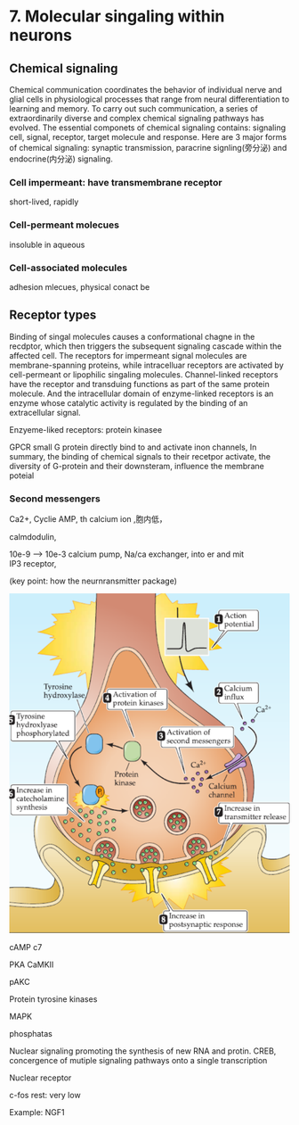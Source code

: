 # 7. Molecular singaling within neurons

## Chemical signaling
Chemical communication coordinates the behavior of individual nerve and glial
cells in physiological processes that range from neural differentiation to
learning and memory. To carry out such communication, a series of
extraordinarily diverse and complex chemical signaling pathways has evolved.
The essential componets of chemical signaling contains: signaling cell, signal,
receptor, target molecule and response. Here are 3 major forms of chemical
signaling: synaptic transmission, paracrine signling(旁分泌) and 
endocrine(内分泌) signaling.


### Cell impermeant: have transmembrane receptor
short-lived, rapidly 

### Cell-permeant molecues
insoluble in aqueous

### Cell-associated molecules
adhesion mlecues, physical conact be


## Receptor types
Binding of singal molecules causes a conformational chagne in the recdptor, which
then triggers the subsequent signaling cascade within the affected cell. The 
receptors for impermeant signal molecules are membrane-spanning proteins, while
intracelluar receptors are activated by cell-permeant or lipophilic singaling
molecules. Channel-linked receptors have the receptor and transduing functions
as part of the same protein molecule. And the intracellular domain of enzyme-linked
receptors is an enzyme whose catalytic activity is regulated by the binding of
an extracellular signal.

Enzyeme-liked receptors: protein kinasee

GPCR
small G protein
directly bind to and activate inon channels, In summary, the binding of chemical
signals to their recetpor activate, the diversity of G-protein and 
their downsteram, influence the membrane poteial

### Second messengers
Ca2+, Cyclie AMP, th calcium ion ,胞内低，

calmdodulin,

10e-9 --> 10e-3
calcium pump, Na/ca exchanger, into er and mit\
IP3 receptor, 

(key point: how the neurnransmitter package)

![How to generate](img/7.1.png)

cAMP
c7

PKA
CaMKII

pAKC

Protein tyrosine kinases

MAPK


phosphatas

 
Nuclear signaling
promoting the synthesis of new RNA and protin.
CREB, concergence of mutiple signaling pathways onto a single transcription


Nuclear receptor

c-fos
rest: very low

Example:
NGF1

